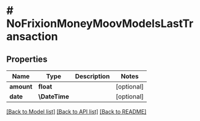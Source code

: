 # # NoFrixionMoneyMoovModelsLastTransaction

## Properties

Name | Type | Description | Notes
------------ | ------------- | ------------- | -------------
**amount** | **float** |  | [optional]
**date** | **\DateTime** |  | [optional]

[[Back to Model list]](../../README.md#models) [[Back to API list]](../../README.md#endpoints) [[Back to README]](../../README.md)
